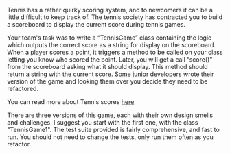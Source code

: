 
Tennis has a rather quirky scoring system, and to newcomers it can be a little difficult to keep track of. The tennis society has contracted you to build a scoreboard to display the current score during tennis games.

Your team's task was to write a “TennisGame” class containing the logic which outputs the correct score as a string for display on the scoreboard. When a player scores a point, it triggers a method to be called on your class letting you know who scored the point. Later, you will get a call “score()” from the scoreboard asking what it should display. This method should return a string with the current score. Some junior developers wrote their version of the game and looking them over you decide they need to be refactored. 

You can read more about Tennis scores [here](http://en.wikipedia.org/wiki/Tennis#Scoring)

There are three versions of this game, each with their own design smells and challenges. I suggest you start with the first one, with the class "TennisGame1". The test suite provided is fairly comprehensive, and fast to run. You should not need to change the tests, only run them often as you refactor. 

